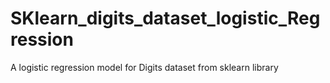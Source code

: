 # SKlearn_digits_dataset_logistic_Regression
A logistic regression model for Digits dataset from sklearn library
